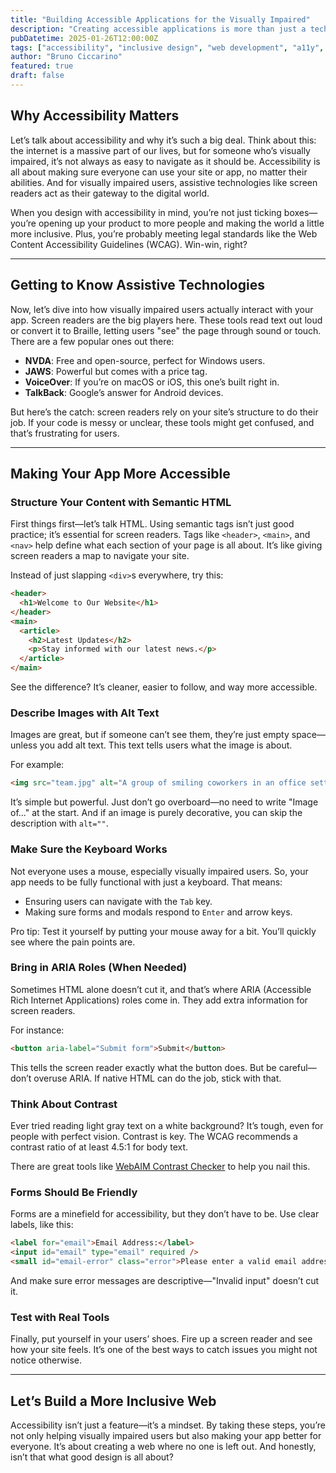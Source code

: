 ```yaml
---
title: "Building Accessible Applications for the Visually Impaired"
description: "Creating accessible applications is more than just a technical challenge; it's a step toward inclusivity. Learn practical strategies to make your digital products accessible to visually impaired users, including best practices for screen readers, image alt text, and beyond."
pubDatetime: 2025-01-26T12:00:00Z
tags: ["accessibility", "inclusive design", "web development", "a11y", "UI/UX"]
author: "Bruno Ciccarino"
featured: true
draft: false
---
```


## Why Accessibility Matters

Let’s talk about accessibility and why it’s such a big deal. Think about this: the internet is a massive part of our lives, but for someone who’s visually impaired, it’s not always as easy to navigate as it should be. Accessibility is all about making sure everyone can use your site or app, no matter their abilities. And for visually impaired users, assistive technologies like screen readers act as their gateway to the digital world.

When you design with accessibility in mind, you’re not just ticking boxes—you’re opening up your product to more people and making the world a little more inclusive. Plus, you’re probably meeting legal standards like the Web Content Accessibility Guidelines (WCAG). Win-win, right?

---

## Getting to Know Assistive Technologies

Now, let’s dive into how visually impaired users actually interact with your app. Screen readers are the big players here. These tools read text out loud or convert it to Braille, letting users "see" the page through sound or touch. There are a few popular ones out there:

- **NVDA**: Free and open-source, perfect for Windows users.
- **JAWS**: Powerful but comes with a price tag.
- **VoiceOver**: If you’re on macOS or iOS, this one’s built right in.
- **TalkBack**: Google’s answer for Android devices.

But here’s the catch: screen readers rely on your site’s structure to do their job. If your code is messy or unclear, these tools might get confused, and that’s frustrating for users.

---

## Making Your App More Accessible

### Structure Your Content with Semantic HTML

First things first—let’s talk HTML. Using semantic tags isn’t just good practice; it’s essential for screen readers. Tags like `<header>`, `<main>`, and `<nav>` help define what each section of your page is all about. It’s like giving screen readers a map to navigate your site.

Instead of just slapping `<div>`s everywhere, try this:
```html
<header>
  <h1>Welcome to Our Website</h1>
</header>
<main>
  <article>
    <h2>Latest Updates</h2>
    <p>Stay informed with our latest news.</p>
  </article>
</main>
```
See the difference? It’s cleaner, easier to follow, and way more accessible.

### Describe Images with Alt Text

Images are great, but if someone can’t see them, they’re just empty space—unless you add alt text. This text tells users what the image is about.

For example:
```html
<img src="team.jpg" alt="A group of smiling coworkers in an office setting." />
```

It’s simple but powerful. Just don’t go overboard—no need to write "Image of..." at the start. And if an image is purely decorative, you can skip the description with `alt=""`.

### Make Sure the Keyboard Works

Not everyone uses a mouse, especially visually impaired users. So, your app needs to be fully functional with just a keyboard. That means:

- Ensuring users can navigate with the `Tab` key.
- Making sure forms and modals respond to `Enter` and arrow keys.

Pro tip: Test it yourself by putting your mouse away for a bit. You’ll quickly see where the pain points are.

### Bring in ARIA Roles (When Needed)

Sometimes HTML alone doesn’t cut it, and that’s where ARIA (Accessible Rich Internet Applications) roles come in. They add extra information for screen readers.

For instance:
```html
<button aria-label="Submit form">Submit</button>
```
This tells the screen reader exactly what the button does. But be careful—don’t overuse ARIA. If native HTML can do the job, stick with that.

### Think About Contrast

Ever tried reading light gray text on a white background? It’s tough, even for people with perfect vision. Contrast is key. The WCAG recommends a contrast ratio of at least 4.5:1 for body text.

There are great tools like [WebAIM Contrast Checker](https://webaim.org/resources/contrastchecker/) to help you nail this.

### Forms Should Be Friendly

Forms are a minefield for accessibility, but they don’t have to be. Use clear labels, like this:
```html
<label for="email">Email Address:</label>
<input id="email" type="email" required />
<small id="email-error" class="error">Please enter a valid email address.</small>
```
And make sure error messages are descriptive—"Invalid input" doesn’t cut it.

### Test with Real Tools

Finally, put yourself in your users’ shoes. Fire up a screen reader and see how your site feels. It’s one of the best ways to catch issues you might not notice otherwise.

---

## Let’s Build a More Inclusive Web

Accessibility isn’t just a feature—it’s a mindset. By taking these steps, you’re not only helping visually impaired users but also making your app better for everyone. It’s about creating a web where no one is left out. And honestly, isn’t that what good design is all about?

